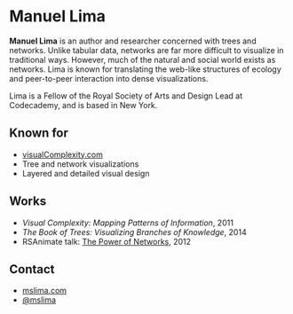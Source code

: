 # Manuel Lima

**Manuel Lima** is an author and researcher concerned with trees and networks.
Unlike tabular data, networks are far more difficult to visualize in
traditional ways. However, much of the natural and social world exists as
networks. Lima is known for translating the web-like structures of ecology and
peer-to-peer interaction into dense visualizations.

Lima is a Fellow of the Royal Society of Arts and Design Lead at Codecademy,
and is based in New York.

## Known for
* [visualComplexity.com](http://www.visualcomplexity.com/vc/)
* Tree and network visualizations
* Layered and detailed visual design

## Works

* _Visual Complexity: Mapping Patterns of Information_, 2011
* _The Book of Trees: Visualizing Branches of Knowledge_, 2014
* RSAnimate talk: [The Power of Networks](https://www.youtube.com/watch?v=nJmGrNdJ5Gw), 2012

## Contact

* [mslima.com](http://www.mslima.com/myhome.cfm)
* [@mslima](https://twitter.com/mslima)
